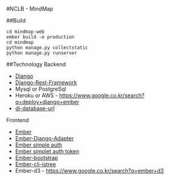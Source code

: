 #NCLB - MindMap

##Build

    cd mindmap-web
    ember build -e production
    cd mindmap
    python manage.py collectstatic
    python manage.py runserver


##Technology
Backend
- [Django](https://www.djangoproject.com/)
- [Django-Rest-Framework](http://www.django-rest-framework.org/)
- Mysql or PostgreSql
- Heroku or AWS - <https://www.google.co.kr/search?q=deploy+django+ember>
- [dj-database-url](https://github.com/kennethreitz/dj-database-url)

Frontend
- [Ember](http://emberjs.com/)
- [Ember-Django-Adapter](http://dustinfarris.com/ember-django-adapter/)
- [Ember simple auth](https://github.com/simplabs/ember-simple-auth)
- [Ember simplet auth token](https://github.com/jpadilla/ember-simple-auth-token)
- [Ember-bootstrap](http://kaliber5.github.io/ember-bootstrap/)
- [Ember-cli-jstree](https://github.com/ritesh83/ember-cli-jstree)
- Ember-d3 - <https://www.google.co.kr/search?q=ember+d3>
